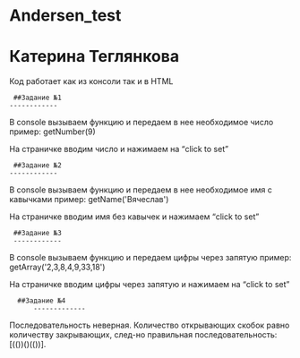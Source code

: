 # Andersen_test
Катерина Теглянкова
===================
Код работает как из консоли так и в HTML

     ##Задание №1
    ------------
В console вызываем функцию и передаем в нее необходимое число пример: getNumber(9)

На страничке вводим число и нажимаем на “click to set”


     ##Задание №2
    ------------
В console вызываем функцию и передаем в нее необходимое имя с кавычками пример: getName('Вячеслав')

На страничке вводим имя без кавычек и нажимаем “click to set”


     ##Задание №3
     ------------
В console вызываем функцию и передаем цифры через запятую пример: getArray('2,3,8,4,9,33,18')

На страничке вводим цифры через запятую и нажимаем на “click to set”

      ##Задание №4
		  -------------
Последовательность неверная. Количество открывающих скобок равно количеству закрывающих, след-но правильная последовательность: [(())()(())].	
